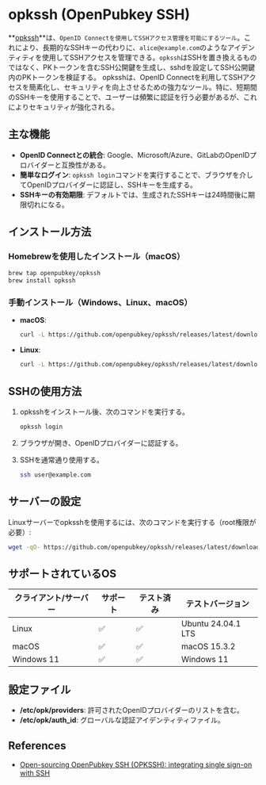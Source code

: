# opkssh (OpenPubkey SSH)

**[opkssh](https://github.com/openpubkey/opkssh)**は、`OpenID Connectを使用してSSHアクセス管理を可能にするツール`。これにより、長期的なSSHキーの代わりに、`alice@example.com`のようなアイデンティティを使用してSSHアクセスを管理できる。`opkssh`はSSHを置き換えるものではなく、PKトークンを含むSSH公開鍵を生成し、sshdを設定してSSH公開鍵内のPKトークンを検証する。
opksshは、OpenID Connectを利用してSSHアクセスを簡素化し、セキュリティを向上させるための強力なツール。特に、短期間のSSHキーを使用することで、ユーザーは頻繁に認証を行う必要があるが、これによりセキュリティが強化される。

## 主な機能

- **OpenID Connectとの統合**: Google、Microsoft/Azure、GitLabのOpenIDプロバイダーと互換性がある。
- **簡単なログイン**: `opkssh login`コマンドを実行することで、ブラウザを介してOpenIDプロバイダーに認証し、SSHキーを生成する。
- **SSHキーの有効期限**: デフォルトでは、生成されたSSHキーは24時間後に期限切れになる。

## インストール方法

### Homebrewを使用したインストール（macOS）

```bash
brew tap openpubkey/opkssh
brew install opkssh
```

### 手動インストール（Windows、Linux、macOS）

- **macOS**:

   ```bash
   curl -L https://github.com/openpubkey/opkssh/releases/latest/download/opkssh-osx-amd64 -o opkssh
   ```

- **Linux**:

   ```bash
   curl -L https://github.com/openpubkey/opkssh/releases/latest/download/opkssh-linux-amd64 -o opkssh
   ```

## SSHの使用方法

1. opksshをインストール後、次のコマンドを実行する。

   ```bash
   opkssh login
   ```

2. ブラウザが開き、OpenIDプロバイダーに認証する。
3. SSHを通常通り使用する。

   ```bash
   ssh user@example.com
   ```

## サーバーの設定

Linuxサーバーでopksshを使用するには、次のコマンドを実行する（root権限が必要）:

```bash
wget -qO- https://github.com/openpubkey/opkssh/releases/latest/download/opkssh-linux-amd64 | sudo tee /usr/local/bin/opkssh
```

## サポートされているOS

| クライアント/サーバー | サポート | テスト済み | テストバージョン   |
| --------------------- | -------- | ---------- | ------------------ |
| Linux                 | ✅        | ✅          | Ubuntu 24.04.1 LTS |
| macOS                 | ✅        | ✅          | macOS 15.3.2       |
| Windows 11            | ✅        | ✅          | Windows 11         |

## 設定ファイル

- **/etc/opk/providers**: 許可されたOpenIDプロバイダーのリストを含む。
- **/etc/opk/auth_id**: グローバルな認証アイデンティティファイル。

## References

- [Open-sourcing OpenPubkey SSH (OPKSSH): integrating single sign-on with SSH](https://blog.cloudflare.com/open-sourcing-openpubkey-ssh-opkssh-integrating-single-sign-on-with-ssh/)
